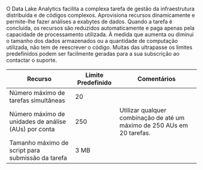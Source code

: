 O Data Lake Analytics facilita a complexa tarefa de gestão da infraestrutura distribuída e de códigos complexos. Aprovisiona recursos dinamicamente e permite-lhe fazer análises a exabytes de dados. Quando a tarefa é concluída, os recursos são reduzidos automaticamente e paga apenas pela capacidade de processamento utilizada. À medida que aumenta ou diminui o tamanho dos dados armazenados ou a quantidade de computação utilizada, não tem de reescrever o código. Muitas das ultrapasse os limites predefinidos podem ser facilmente geradas para a sua subscrição ao contactar o suporte. 

| **Recurso** | **Limite Predefinido** | **Comentários** |
| --- | --- | --- |
| Número máximo de tarefas simultâneas |20 | |
| Número máximo de unidades de análise (AUs) por conta |250 | Utilizar qualquer combinação de até um máximo de 250 AUs em 20 tarefas. |
| Tamanho máximo de script para submissão da tarefa | 3 MB | |

